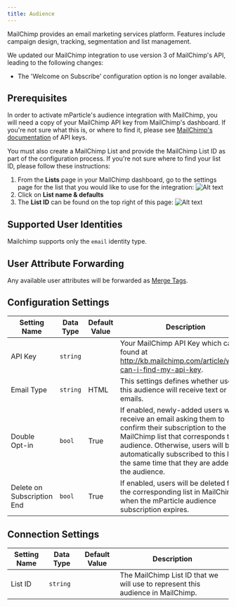 ```yaml
---
title: Audience
---
```


MailChimp provides an email marketing services platform.  Features include campaign design, tracking, segmentation and list management.

<aside>
    We updated our MailChimp integration to use version 3 of MailChimp's API, leading to the following changes:
    <ul>
        <li>The 'Welcome on Subscribe' configuration option is no longer available.</li>
    </ul>
</aside>

## Prerequisites

In order to activate mParticle's audience integration with MailChimp, you will need a copy of your MailChimp API key from MailChimp's dashboard.  If you're not sure what this is, or where to find it, please see [MailChimp's documentation](http://kb.mailchimp.com/article/where-can-i-find-my-api-key) of API keys.

You must also create a MailChimp List and provide the MailChimp List ID as part of the configuration process.  If you're not sure where to find your list ID, please follow these instructions:

1. From the **Lists** page in your MailChimp dashboard, go to the settings page for the list that you would like to use for the integration: 
![Alt text](/images/MailChimp_List_Settings.png)
2. Click on **List name & defaults** 
3. The **List ID** can be found on the top right of this page: 
![Alt text](/images/MailChimp_List_ID.png)

## Supported User Identities

Mailchimp supports only the `email` identity type.

## User Attribute Forwarding

Any available user attributes will be forwarded as [Merge Tags](https://mailchimp.com/help/getting-started-with-merge-tags/).

## Configuration Settings

Setting Name | Data Type | Default Value | Description 
|---|---|---|---|
API Key | `string` | | Your MailChimp API Key which can be found at http://kb.mailchimp.com/article/where-can-i-find-my-api-key.  
Email Type | `string` | HTML | This settings defines whether users in this audience will receive text or HTML emails.
Double Opt-in | `bool` | True | If enabled, newly-added users will receive an email asking them to confirm their subscription to the MailChimp list that corresponds to this audience.  Otherwise, users will be automatically subscribed to this list at the same time that they are added to the audience.
Delete on Subscription End | `bool` | True | If enabled, users will be deleted from the corresponding list in MailChimp when the mParticle audience subscription expires.

## Connection Settings

Setting Name | Data Type | Default Value | Description 
|---|---|---|---
List ID | `string` | | The MailChimp List ID that we will use to represent this audience in MailChimp.